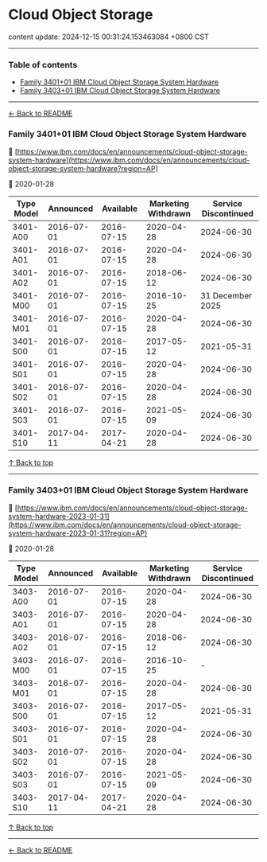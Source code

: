 # Cloud Object Storage

content update: 2024-12-15 00:31:24.153463084 +0800 CST

---

### Table of contents


- [Family 3401+01 IBM Cloud Object Storage System Hardware](#family-340101-ibm-cloud-object-storage-system-hardware)
- [Family 3403+01 IBM Cloud Object Storage System Hardware](#family-340301-ibm-cloud-object-storage-system-hardware)

---

[← Back to README](../README.md)





### Family 3401+01 IBM Cloud Object Storage System Hardware

🔗 [https://www.ibm.com/docs/en/announcements/cloud-object-storage-system-hardware](https://www.ibm.com/docs/en/announcements/cloud-object-storage-system-hardware?region=AP)

📅 2020-01-28

| Type Model | Announced | Available | Marketing Withdrawn | Service Discontinued |
| --- | --- | --- | --- | --- |
| 3401-A00 | 2016-07-01 | 2016-07-15 | 2020-04-28 | 2024-06-30 |
| 3401-A01 | 2016-07-01 | 2016-07-15 | 2020-04-28 | 2024-06-30 |
| 3401-A02 | 2016-07-01 | 2016-07-15 | 2018-06-12 | 2024-06-30 |
| 3401-M00 | 2016-07-01 | 2016-07-15 | 2016-10-25 | 31 December 2025 |
| 3401-M01 | 2016-07-01 | 2016-07-15 | 2020-04-28 | 2024-06-30 |
| 3401-S00 | 2016-07-01 | 2016-07-15 | 2017-05-12 | 2021-05-31 |
| 3401-S01 | 2016-07-01 | 2016-07-15 | 2020-04-28 | 2024-06-30 |
| 3401-S02 | 2016-07-01 | 2016-07-15 | 2020-04-28 | 2024-06-30 |
| 3401-S03 | 2016-07-01 | 2016-07-15 | 2021-05-09 | 2024-06-30 |
| 3401-S10 | 2017-04-11 | 2017-04-21 | 2020-04-28 | 2024-06-30 |






[↑ Back to top](#table-of-contents)

---





### Family 3403+01 IBM Cloud Object Storage System Hardware

🔗 [https://www.ibm.com/docs/en/announcements/cloud-object-storage-system-hardware-2023-01-31](https://www.ibm.com/docs/en/announcements/cloud-object-storage-system-hardware-2023-01-31?region=AP)

📅 2020-01-28

| Type Model | Announced | Available | Marketing Withdrawn | Service Discontinued |
| --- | --- | --- | --- | --- |
| 3403-A00 | 2016-07-01 | 2016-07-15 | 2020-04-28 | 2024-06-30 |
| 3403-A01 | 2016-07-01 | 2016-07-15 | 2020-04-28 | 2024-06-30 |
| 3403-A02 | 2016-07-01 | 2016-07-15 | 2018-06-12 | 2024-06-30 |
| 3403-M00 | 2016-07-01 | 2016-07-15 | 2016-10-25 | - |
| 3403-M01 | 2016-07-01 | 2016-07-15 | 2020-04-28 | 2024-06-30 |
| 3403-S00 | 2016-07-01 | 2016-07-15 | 2017-05-12 | 2021-05-31 |
| 3403-S01 | 2016-07-01 | 2016-07-15 | 2020-04-28 | 2024-06-30 |
| 3403-S02 | 2016-07-01 | 2016-07-15 | 2020-04-28 | 2024-06-30 |
| 3403-S03 | 2016-07-01 | 2016-07-15 | 2021-05-09 | 2024-06-30 |
| 3403-S10 | 2017-04-11 | 2017-04-21 | 2020-04-28 | 2024-06-30 |






[↑ Back to top](#table-of-contents)

---



[← Back to README](../README.md)